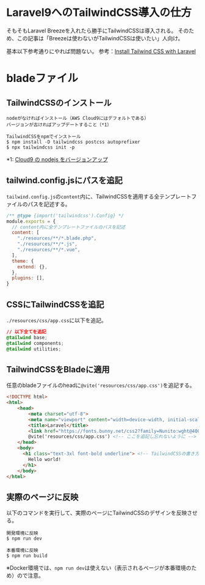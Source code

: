 # **Laravel9へのTailwindCSS導入の仕方**

そもそもLaravel Breezeを入れたら勝手にTailwindCSSは導入される。
そのため、この記事は「Breezeは使わないがTailwindCSSは使いたい」人向け。

基本以下参考通りにやれば問題ない。
参考：[Install Tailwind CSS with Laravel](https://tailwindcss.com/docs/guides/laravel)

# bladeファイル
## TailwindCSSのインストール
```ターミナル
nodeがなければインストール（AWS Cloud9にはデフォルトである）
バージョンが古ければアップデートすること（*1）

TailwindCSSをnpmでインストール
$ npm install -D tailwindcss postcss autoprefixer
$ npx tailwindcss init -p
```
*1: [Cloud9 の nodejs をバージョンアップ](https://qiita.com/takiguchi-yu/items/397dd8fb88fc466c34f0)

## tailwind.config.jsにパスを追記
`tailwind.config.js`の`content`内に、TailwindCSSを適用する全テンプレートファイルのパスを記述する。
```js
/** @type {import('tailwindcss').Config} */
module.exports = {
  // content内に全テンプレートファイルのパスを記述
  content: [
    "./resources/**/*.blade.php",
    "./resources/**/*.js",
    "./resources/**/*.vue",
  ],
  theme: {
    extend: {},
  },
  plugins: [],
}
```
## CSSにTailwindCSSを追記
`./resources/css/app.css`に以下を追記。
```css
// 以下全てを追記
@tailwind base;
@tailwind components;
@tailwind utilities;
```

## TailwindCSSをBladeに適用
任意のbladeファイルのheadに`@vite('resources/css/app.css')`を追記する。
```html
<!DOCTYPE html>
<html>
    <head>
        <meta charset="utf-8">
        <meta name="viewport" content="width=device-width, initial-scale=1">
        <title>Laravel</title>
        <link href="https://fonts.bunny.net/css2?family=Nunito:wght@400;600;700&display=swap" rel="stylesheet">
        @vite('resources/css/app.css') <!-- ここを追記し忘れないように -->
    </head>
    <body>
      <h1 class="text-3xl font-bold underline"> <!-- TailwindCSSの書き方でデザイン適用 -->
        Hello world!
      </h1>
    </body>
</html>
```
## 実際のページに反映
以下のコマンドを実行して、実際のページにTailwindCSSのデザインを反映させる。
```Terminal
開発環境に反映
$ npm run dev

本番環境に反映
$ npm run build
```
※Docker環境では、`npm run dev`は使えない（表示されるページが本番環境のため）ので注意。